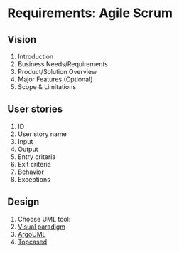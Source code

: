 # Requirements: Agile Scrum

## Vision

1. Introduction
1. Business Needs/Requirements
1. Product/Solution Overview
1. Major Features (Optional)
1. Scope & Limitations


## User stories

1. ID
1. User story name
1. Input
1. Output
1. Entry criteria
1. Exit criteria
1. Behavior
1. Exceptions

## Design

1. Choose UML tool:
  2. [Visual paradigm](http://www.visual-paradigm.com/product/vpuml/features/umlmodeling.jsp)
  2. [ArgoUML](http://argouml.tigris.org/)
  2. [Topcased](http://www.topcased.org/)
